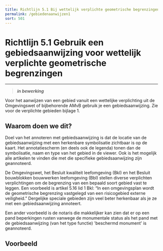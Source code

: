```yaml
---
title: Richtlijn 5.1 Bij wettelijk verplichte geometrische begrenzingen
permalink: /gebiedenaanwijzen1
sort: 501
---
```


# Richtlijn 5.1 Gebruik een gebiedsaanwijzing voor wettelijk verplichte geometrische begrenzingen
----------------

> _**in bewerking**_

Voor het aanwijzen van een gebied vanuit een wettelijke verplichting uit de Omgevingswet of bijbehorende AMvB gebruik je een gebiedsaanwijzing. Zie voor de verplichte gebieden bijlage 1.

## Waarom doen we dit?

Doel van het annoteren met gebiedsaanwijzing is dat de locatie van de gebiedsaanwijzing met een herkenbare symbolisatie zichtbaar is op de kaart. Het annotatiescherm (en deels ook de legenda) tonen dan de symbolisatie, naam en type van het gebied in de viewer. Ook is het mogelijk alle artikelen te vinden die met die specifieke gebiedsaanwijzing zijn geannoteerd. 

De Omgevingswet, het Besluit kwaliteit leefomgeving (Bkl) en het Besluit bouwblokken bouwwerken leefomgeving (Bbl) stellen diverse verplichten verplichtingen om de begrenzing van een bepaald soort gebied vast te leggen. Een voorbeeld is artikel 5.16 lid 1 Bkl: “In een omgevingsplan wordt de geometrische begrenzing vastgelegd van een risicogebied externe veiligheid.” Dergelijke speciale gebieden zijn veel beter herkenbaar als je ze met een gebiedsaanwijzing annoteert.  

Een ander voorbeeld is de notaris die makkelijker kan zien dat er op een pand beperkingen rusten vanwege de monumentale status als het pand met de gebiedsaanwijzing (van het type functie) 'beschermd monument' is geannoteerd. 

**Voorbeeld**
----------------
